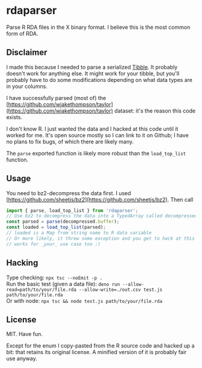 # rdaparser

Parse R RDA files in the X binary format. I believe this is the most common form
of RDA.

## Disclaimer

I made this because I needed to parse a serialized
[Tibble](https://github.com/tidyverse/tibble/). It probably doesn't work for
anything else. It might work for your tibble, but you'll probably have to do
some modifications depending on what data types are in your columns.

I have successfully parsed (most of) the
[https://github.com/wjakethompson/taylor](https://github.com/wjakethompson/taylor)
dataset: it's the reason this code exists. 

I don't know R. I just wanted the data and I hacked at this code until it worked
for me. It's open source mostly so I can link to it on Github; I have no plans
to fix bugs, of which there are likely many.

The `parse` exported function is likely more robust than the `load_top_list`
function. 

## Usage

You need to bz2-decompress the data first. I used
[https://github.com/sheetjs/bz2](https://github.com/sheetjs/bz2).
Then call 
```javascript
import { parse, load_top_list } from 'rdaparser';
// Use bz2 to decompress the data into a TypedArray called decompressed
const parsed = parse(decompressed.buffer);
const loaded = load_top_list(parsed);
// loaded is a Map from string name to R data variable
// Or more likely, it threw some exception and you get to hack at this until it
// works for _your_ use case too :)
```

## Hacking

Type checking: `npx tsc --noEmit -p .`  
Run the basic test (given a data file): `deno run --allow-read=path/to/your/file.rda --allow-write=./out.csv test.js path/to/your/file.rda`  
Or with node: `npx tsc && node test.js path/to/your/file.rda`  

## License

MIT. Have fun.

Except for the enum I copy-pasted from the R source code and hacked up a bit:
that retains its original license. A minified version of it is probably fair use
anyway.
